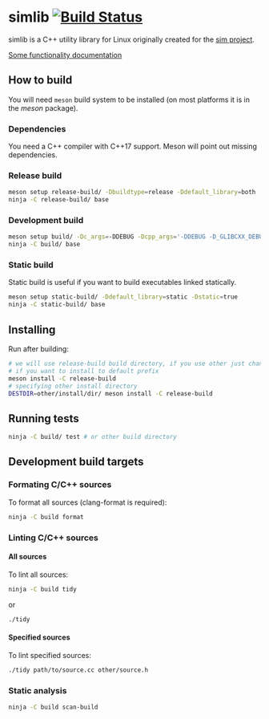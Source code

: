 # simlib [![Build Status](https://travis-ci.org/varqox/simlib.svg?branch=master)](https://travis-ci.org/varqox/simlib)

simlib is a C++ utility library for Linux originally created for the [sim project](https://github.com/varqox/sim).

[Some functionality documentation](doc/README.md)

## How to build
You will need `meson` build system to be installed (on most platforms it is in the _meson_ package).

### Dependencies
You need a C++ compiler with C++17 support. Meson will point out missing dependencies.

### Release build
```sh
meson setup release-build/ -Dbuildtype=release -Ddefault_library=both
ninja -C release-build/ base
```

### Development build
```sh
meson setup build/ -Dc_args=-DDEBUG -Dcpp_args='-DDEBUG -D_GLIBCXX_DEBUG' -Db_sanitize=undefined -Db_lundef=false
ninja -C build/ base
```

### Static build
Static build is useful if you want to build executables linked statically.
```sh
meson setup static-build/ -Ddefault_library=static -Dstatic=true
ninja -C static-build/ base
```

## Installing
Run after building:
```sh
# we will use release-build build directory, if you use other just change all release-build below
# if you want to install to default prefix
meson install -C release-build
# specifying other install directory
DESTDIR=other/install/dir/ meson install -C release-build
```

## Running tests
```sh
ninja -C build/ test # or other build directory
```

## Development build targets

### Formating C/C++ sources
To format all sources (clang-format is required):
```sh
ninja -C build format
```

### Linting C/C++ sources

#### All sources
To lint all sources:
```sh
ninja -C build tidy
```
or
```sh
./tidy
```

#### Specified sources
To lint specified sources:
```sh
./tidy path/to/source.cc other/source.h
```

### Static analysis
```sh
ninja -C build scan-build
```
